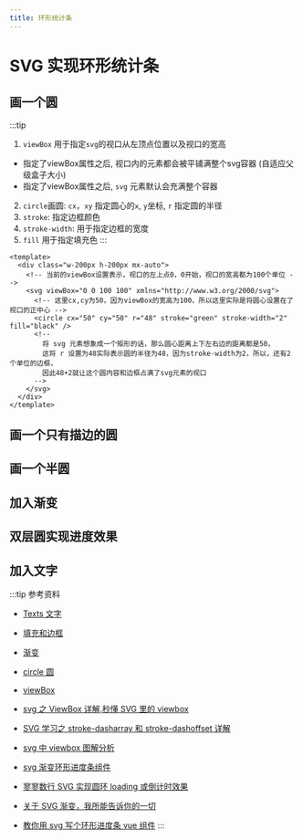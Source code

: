```yaml
---
title: 环形统计条
---
```


# SVG 实现环形统计条

## 画一个圆

<preview  path="./demo/svg-circle/Demo01.vue" />

:::tip
1. `viewBox` 用于指定`svg`的视口从左顶点位置以及视口的宽高
  - 指定了viewBox属性之后, 视口内的元素都会被平铺满整个svg容器 (自适应父级盒子大小)
  - 指定了viewBox属性之后, `svg` 元素默认会充满整个容器

2. `circle`画圆: `cx`，`xy` 指定圆心的`x`, `y`坐标, `r` 指定圆的半径
3. `stroke`: 指定边框颜色 
4. `stroke-width`: 用于指定边框的宽度
5. `fill` 用于指定填充色
:::

``` vue
<template>
  <div class="w-200px h-200px mx-auto">
    <!-- 当前的viewBox设置表示，视口的左上点0，0开始，视口的宽高都为100个单位 -->
    <svg viewBox="0 0 100 100" xmlns="http://www.w3.org/2000/svg">
      <!-- 这里cx,cy为50，因为viewBox的宽高为100，所以这里实际是将圆心设置在了视口的正中心 -->
      <circle cx="50" cy="50" r="48" stroke="green" stroke-width="2" fill="black" />
      <!--
        将 svg 元素想象成一个矩形的话，那么圆心距离上下左右边的距离都是50，
        这将 r 设置为48实际表示圆的半径为48，因为stroke-width为2，所以，还有2个单位的边框，
        因此48+2就让这个圆内容和边框占满了svg元素的视口
      -->
    </svg>
  </div>
</template>
```

## 画一个只有描边的圆

<preview  path="./demo/svg-circle/Demo02.vue" />




## 画一个半圆

<preview  path="./demo/svg-circle/Demo03.vue" />

<preview  path="./demo/svg-circle/Demo04.vue" />

<preview  path="./demo/svg-circle/Demo05.vue" />

## 加入渐变

<preview  path="./demo/svg-circle/Demo06.vue" />

## 双层圆实现进度效果

<preview  path="./demo/svg-circle/Demo07.vue" />

<preview  path="./demo/svg-circle/Demo08.vue" />

<preview  path="./demo/svg-circle/Demo09.vue" />

## 加入文字

<preview  path="./demo/svg-circle/Demo10.vue" />

:::tip  参考资料

- [Texts 文字](https://developer.mozilla.org/zh-CN/docs/Web/SVG/Tutorial/Texts)

- [填充和边框](https://developer.mozilla.org/zh-CN/docs/Web/SVG/Tutorial/Fills_and_Strokes)

- [渐变](https://developer.mozilla.org/zh-CN/docs/Web/SVG/Tutorial/Gradients)

- [circle 圆](https://developer.mozilla.org/zh-CN/docs/Web/SVG/Element/circle)

- [viewBox](https://developer.mozilla.org/zh-CN/docs/Web/SVG/Attribute/viewBox)

- [svg 之 ViewBox 详解,秒懂 SVG 里的 viewbox](https://blog.csdn.net/zp19860529/article/details/114173594)

- [SVG 学习之 stroke-dasharray 和 stroke-dashoffset 详解](https://www.cnblogs.com/daisygogogo/p/11044353.html)

- [svg 中 viewbox 图解分析](https://zhuanlan.zhihu.com/p/422609203)

- [svg 渐变环形进度条组件](https://www.jianshu.com/p/bfa223894867)

- [寥寥数行 SVG 实现圆环 loading 或倒计时效果](https://www.zhangxinxu.com/wordpress/2015/07/svg-circle-loading/)

- [关于 SVG 渐变，我所能告诉你的一切](https://zhuanlan.zhihu.com/p/69553595)

- [教你用 svg 写个环形进度条 vue 组件](https://juejin.cn/post/7026929956605132837)
:::
